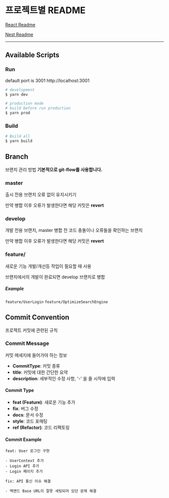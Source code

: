 # 프로젝트별 README

[React Readme](https://github.com/DY-MAKE/WithMe/blob/develop/client/README.md)

[Nest Readme](https://github.com/DY-MAKE/WithMe/blob/develop/server/README.md)

---

## Available Scripts

### Run

default port is 3001
http://localhost:3001

```bash
# development
$ yarn dev

# production mode
# build before run production
$ yarn prod
```

### Build

```bash
# Build all
$ yarn build
```

## Branch

브랜치 관리 방법
**기본적으로 git-flow를 사용합니다.**

### master

출시 전용 브랜치
오류 없이 유지시키기

만약 병합 이후 오류가 발생한다면 해당 커밋은 **revert**

### develop

개발 전용 브랜치, master 병합 전 코드 충돌이나 오류들을 확인하는 브랜치

만약 병합 이후 오류가 발생한다면 해당 커밋은 **revert**

### feature/

새로운 기능 개발/개선등 작업이 필요할 때 사용

브랜치에서의 개발이 완료되면 develop 브랜치로 병합

##### Example

`feature/UserLogin`
`feature/OptimizeSearchEngine`

## Commit Convention

프로젝트 커밋에 관련된 규칙

### Commit Message

커밋 메세지에 들어가야 하는 정보

- **CommitType**: 커밋 종류
- **title**: 커밋에 대한 간단한 요약
- **description**: 세부적인 수정 사항, '-' 을 줄 시작에 입력

#### Commit Type

- **feat (Feature)**: 새로운 기능 추가
- **fix**: 버그 수정
- **docs**: 문서 수정
- **style**: 코드 포매팅
- **ref (Refactor)**: 코드 리팩토링

#### Commit Example

```
feat: User 로그인 구현

- UserContext 추가
- Login API 추가
- Login 페이지 추가
```

```
fix: API 통신 이슈 해결

- 백엔드 Base URL이 잘못 세팅되어 있던 문제 해결
```
